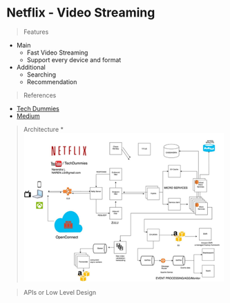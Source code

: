 # Netflix - Video Streaming
> Features
* Main
	* Fast Video Streaming
	* Support every device and format
* Additional
	* Searching
	* Recommendation
	
> References
* [Tech Dummies](https://www.youtube.com/watch?v=psQzyFfsUGU)
* [Medium](https://medium.com/@narengowda/netflix-system-design-dbec30fede8d)
	
> Architecture
	* ![system 1](https://github.com/pakd/sysDes/blob/master/5.Netflix/res/arch.jpg)

> APIs or Low Level Design
